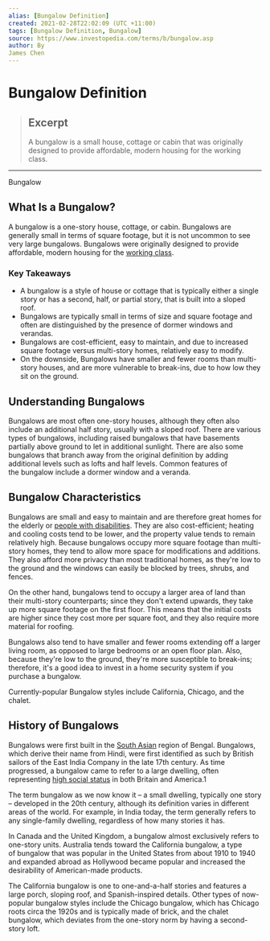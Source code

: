 ```yaml
---
alias: [Bungalow Definition]
created: 2021-02-28T22:02:09 (UTC +11:00)
tags: [Bungalow Definition, Bungalow]
source: https://www.investopedia.com/terms/b/bungalow.asp
author: By
James Chen
---
```


# Bungalow Definition

> ## Excerpt
> A bungalow is a small house, cottage or cabin that was originally designed to provide affordable, modern housing for the working class.

---

Bungalow
## What Is a Bungalow?

A bungalow is a one-story house, cottage, or cabin. Bungalows are generally small in terms of square footage, but it is not uncommon to see very large bungalows. Bungalows were originally designed to provide affordable, modern housing for the [working class](https://www.investopedia.com/terms/w/working-class.asp).

### Key Takeaways

-   A bungalow is a style of house or cottage that is typically either a single story or has a second, half, or partial story, that is built into a sloped roof.
-   Bungalows are typically small in terms of size and square footage and often are distinguished by the presence of dormer windows and verandas.
-   Bungalows are cost-efficient, easy to maintain, and due to increased square footage versus multi-story homes, relatively easy to modify.
-   On the downside, Bungalows have smaller and fewer rooms than multi-story houses, and are more vulnerable to break-ins, due to how low they sit on the ground.

## Understanding Bungalows

Bungalows are most often one-story houses, although they often also include an additional half story, usually with a sloped roof. There are various types of bungalows, including raised bungalows that have basements partially above ground to let in additional sunlight. There are also some bungalows that branch away from the original definition by adding additional levels such as lofts and half levels. Common features of the bungalow include a dormer window and a veranda.

## Bungalow Characteristics

Bungalows are small and easy to maintain and are therefore great homes for the elderly or [people with disabilities](https://www.investopedia.com/terms/d/disability-insurance.asp). They are also cost-efficient; heating and cooling costs tend to be lower, and the property value tends to remain relatively high. Because bungalows occupy more square footage than multi-story homes, they tend to allow more space for modifications and additions. They also afford more privacy than most traditional homes, as they're low to the ground and the windows can easily be blocked by trees, shrubs, and fences. 

On the other hand, bungalows tend to occupy a larger area of land than their multi-story counterparts; since they don't extend upwards, they take up more square footage on the first floor. This means that the initial costs are higher since they cost more per square foot, and they also require more material for roofing. 

Bungalows also tend to have smaller and fewer rooms extending off a larger living room, as opposed to large bedrooms or an open floor plan. Also, because they're low to the ground, they're more susceptible to break-ins; therefore, it's a good idea to invest in a home security system if you purchase a bungalow.

Currently-popular Bungalow styles include California, Chicago, and the chalet. 

## History of Bungalows

Bungalows were first built in the [South Asian](https://www.investopedia.com/articles/investing/022316/south-asia-new-face-emerging-economies.asp) region of Bengal. Bungalows, which derive their name from Hindi, were first identified as such by British sailors of the East India Company in the late 17th century. As time progressed, a bungalow came to refer to a large dwelling, often representing [high social status](https://www.investopedia.com/terms/s/status-symbol.asp) in both Britain and America.1

The term bungalow as we now know it – a small dwelling, typically one story – developed in the 20th century, although its definition varies in different areas of the world. For example, in India today, the term generally refers to any single-family dwelling, regardless of how many stories it has.

In Canada and the United Kingdom, a bungalow almost exclusively refers to one-story units. Australia tends toward the California bungalow, a type of bungalow that was popular in the United States from about 1910 to 1940 and expanded abroad as Hollywood became popular and increased the desirability of American-made products.

The California bungalow is one to one-and-a-half stories and features a large porch, sloping roof, and Spanish-inspired details. Other types of now-popular bungalow styles include the Chicago bungalow, which has Chicago roots circa the 1920s and is typically made of brick, and the chalet bungalow, which deviates from the one-story norm by having a second-story loft.
